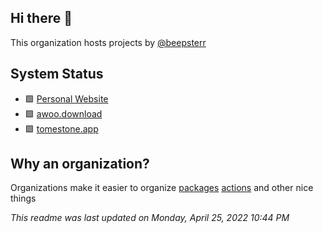 ## Hi there 👋

This organization hosts projects by [@beepsterr](https://github.com/BeepSterr)
## System Status
- 🟩 [Personal Website](https://beeps.dev) 
- 🟩 [awoo.download](https://awoo.download) 
- 🟩 [tomestone.app](https://tomestone.app) 
## Why an organization?
Organizations make it easier to organize [packages](https://github.com/orgs/beepsdev/packages) [actions](https://github.com/beepsdev/.github/blob/main/runners/docker-compose.yml) and other nice things

*This readme was last updated on Monday, April 25, 2022 10:44 PM*
